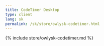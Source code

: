 ```yaml
---
title: CodeTimer Desktop
type: client
lang: sk
permalink: /sk/store/owlysk-codetimer.html
---
```


{% include store/owlysk-codetimer.md %}
 

